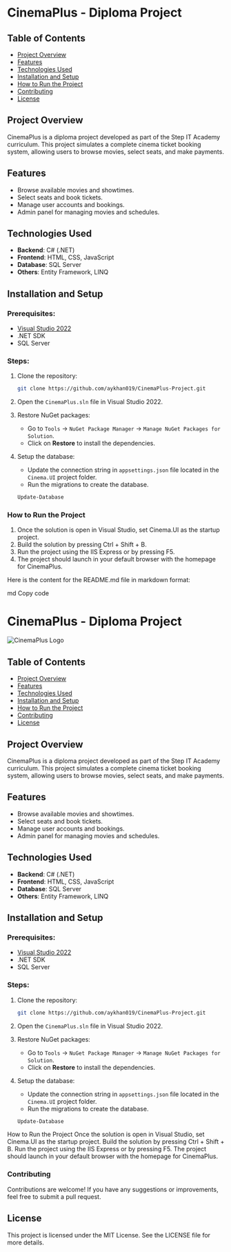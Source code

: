 # CinemaPlus - Diploma Project

## Table of Contents
- [Project Overview](#project-overview)
- [Features](#features)
- [Technologies Used](#technologies-used)
- [Installation and Setup](#installation-and-setup)
- [How to Run the Project](#how-to-run-the-project)
- [Contributing](#contributing)
- [License](#license)

## Project Overview
CinemaPlus is a diploma project developed as part of the Step IT Academy curriculum. This project simulates a complete cinema ticket booking system, allowing users to browse movies, select seats, and make payments.

## Features
- Browse available movies and showtimes.
- Select seats and book tickets.
- Manage user accounts and bookings.
- Admin panel for managing movies and schedules.
  
## Technologies Used
- **Backend**: C# (.NET)
- **Frontend**: HTML, CSS, JavaScript
- **Database**: SQL Server
- **Others**: Entity Framework, LINQ

## Installation and Setup

### Prerequisites:
- [Visual Studio 2022](https://visualstudio.microsoft.com/vs/)
- .NET SDK
- SQL Server

### Steps:
1. Clone the repository:
    ```bash
    git clone https://github.com/aykhan019/CinemaPlus-Project.git
    ```
2. Open the `CinemaPlus.sln` file in Visual Studio 2022.
3. Restore NuGet packages:
   - Go to `Tools` -> `NuGet Package Manager` -> `Manage NuGet Packages for Solution`.
   - Click on **Restore** to install the dependencies.

4. Setup the database:
   - Update the connection string in `appsettings.json` file located in the `Cinema.UI` project folder.
   - Run the migrations to create the database.
   ```bash
   Update-Database

### How to Run the Project
1. Once the solution is open in Visual Studio, set Cinema.UI as the startup project.
2. Build the solution by pressing Ctrl + Shift + B.
3. Run the project using the IIS Express or by pressing F5.
4. The project should launch in your default browser with the homepage for CinemaPlus.


Here is the content for the README.md file in markdown format:

md
Copy code
# CinemaPlus - Diploma Project

![CinemaPlus Logo](logo-url)

## Table of Contents
- [Project Overview](#project-overview)
- [Features](#features)
- [Technologies Used](#technologies-used)
- [Installation and Setup](#installation-and-setup)
- [How to Run the Project](#how-to-run-the-project)
- [Contributing](#contributing)
- [License](#license)

## Project Overview
CinemaPlus is a diploma project developed as part of the Step IT Academy curriculum. This project simulates a complete cinema ticket booking system, allowing users to browse movies, select seats, and make payments.

## Features
- Browse available movies and showtimes.
- Select seats and book tickets.
- Manage user accounts and bookings.
- Admin panel for managing movies and schedules.
  
## Technologies Used
- **Backend**: C# (.NET)
- **Frontend**: HTML, CSS, JavaScript
- **Database**: SQL Server
- **Others**: Entity Framework, LINQ

## Installation and Setup

### Prerequisites:
- [Visual Studio 2022](https://visualstudio.microsoft.com/vs/)
- .NET SDK
- SQL Server

### Steps:
1. Clone the repository:
    ```bash
    git clone https://github.com/aykhan019/CinemaPlus-Project.git
    ```
2. Open the `CinemaPlus.sln` file in Visual Studio 2022.
3. Restore NuGet packages:
   - Go to `Tools` -> `NuGet Package Manager` -> `Manage NuGet Packages for Solution`.
   - Click on **Restore** to install the dependencies.

4. Setup the database:
   - Update the connection string in `appsettings.json` file located in the `Cinema.UI` project folder.
   - Run the migrations to create the database.
   ```bash
   Update-Database
How to Run the Project
Once the solution is open in Visual Studio, set Cinema.UI as the startup project.
Build the solution by pressing Ctrl + Shift + B.
Run the project using the IIS Express or by pressing F5.
The project should launch in your default browser with the homepage for CinemaPlus.

### Contributing
Contributions are welcome! If you have any suggestions or improvements, feel free to submit a pull request.

## License
This project is licensed under the MIT License. See the LICENSE file for more details.
